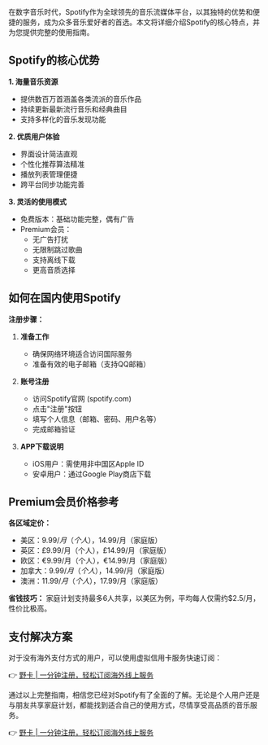 在数字音乐时代，Spotify作为全球领先的音乐流媒体平台，以其独特的优势和便捷的服务，成为众多音乐爱好者的首选。本文将详细介绍Spotify的核心特点，并为您提供完整的使用指南。

## Spotify的核心优势

**1. 海量音乐资源**
- 提供数百万首涵盖各类流派的音乐作品
- 持续更新最新流行音乐和经典曲目
- 支持多样化的音乐发现功能

**2. 优质用户体验**
- 界面设计简洁直观
- 个性化推荐算法精准
- 播放列表管理便捷
- 跨平台同步功能完善

**3. 灵活的使用模式**
- 免费版本：基础功能完整，偶有广告
- Premium会员：
  * 无广告打扰
  * 无限制跳过歌曲
  * 支持离线下载
  * 更高音质选择

## 如何在国内使用Spotify

**注册步骤：**

1. **准备工作**
   - 确保网络环境适合访问国际服务
   - 准备有效的电子邮箱（支持QQ邮箱）

2. **账号注册**
   - 访问Spotify官网 (spotify.com)
   - 点击"注册"按钮
   - 填写个人信息（邮箱、密码、用户名等）
   - 完成邮箱验证

3. **APP下载说明**
   - iOS用户：需使用非中国区Apple ID
   - 安卓用户：通过Google Play商店下载

## Premium会员价格参考

**各区域定价：**
- 美区：$9.99/月（个人），$14.99/月（家庭版）
- 英区：£9.99/月（个人），£14.99/月（家庭版）
- 欧区：€9.99/月（个人），€14.99/月（家庭版）
- 加拿大：$9.99/月（个人），$14.99/月（家庭版）
- 澳洲：$11.99/月（个人），$17.99/月（家庭版）

**省钱技巧：**
家庭计划支持最多6人共享，以美区为例，平均每人仅需约$2.5/月，性价比极高。

## 支付解决方案

对于没有海外支付方式的用户，可以使用虚拟信用卡服务快速订阅：

👉 [野卡 | 一分钟注册，轻松订阅海外线上服务](https://bit.ly/bewildcard)

通过以上完整指南，相信您已经对Spotify有了全面的了解。无论是个人用户还是与朋友共享家庭计划，都能找到适合自己的使用方式，尽情享受高品质的音乐服务。

👉 [野卡 | 一分钟注册，轻松订阅海外线上服务](https://bit.ly/bewildcard)